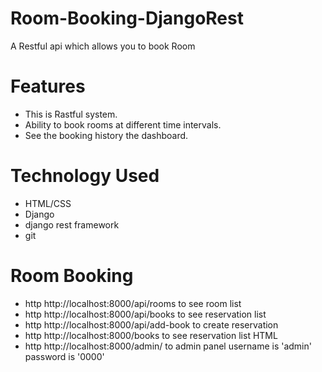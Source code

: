 # Room-Booking-DjangoRest
A Restful api which allows you to book Room

# Features
- This is Rastful system.
- Ability to book rooms at different time intervals.
- See the booking history the dashboard.

# Technology Used
- HTML/CSS
- Django
- django rest framework
- git

# Room Booking
- http http://localhost:8000/api/rooms  to see room list
- http http://localhost:8000/api/books  to see reservation list
- http http://localhost:8000/api/add-book to create reservation
- http http://localhost:8000/books  to see reservation list HTML
- http http://localhost:8000/admin/ to admin panel username is 'admin' password is '0000'
